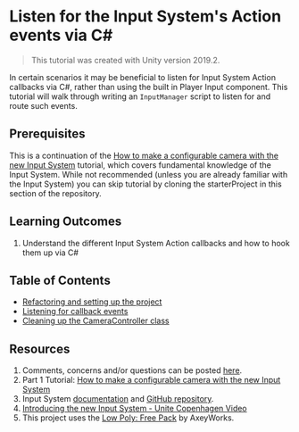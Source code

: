 # Listen for the Input System's Action events via C#
> This tutorial was created with Unity version 2019.2.

In certain scenarios it may be beneficial to listen for Input System Action callbacks via C#, rather than using the built in Player Input component. This tutorial will walk through writing an `InputManager` script to listen for and route such events. 

## Prerequisites
This is a continuation of the [How to make a configurable camera with the new Input System](../How-to-make-a-configurable-camera-with-the-new-Input-System) tutorial, which covers fundamental knowledge of the Input System. While not recommended (unless you are already familiar with the Input System) you can skip tutorial by cloning the starterProject in this section of the repository.

## Learning Outcomes

1. Understand the different Input System Action callbacks and how to hook them up via C# 

## Table of Contents
- [Refactoring and setting up the project](./articles/pt-1-refactoring-project.md)
- [Listening for callback events](./articles/pt-2-listening-for-callback-events.md)
- [Cleaning up the CameraController class](./articles/pt-3-cleaning-up-camera-controller.md)

## Resources
1. Comments, concerns and/or questions can be posted [here](https://github.com/Yecats/GameDevTutorials/issues/2).
2. Part 1 Tutorial: [How to make a configurable camera with the new Input System](../How-to-make-a-configurable-camera-with-the-new-Input-System)
2.	Input System [documentation](https://docs.unity3d.com/Packages/com.unity.inputsystem@1.0/manual/index.html) and [GitHub repository](https://github.com/Unity-Technologies/InputSystem).
3. [Introducing the new Input System - Unite Copenhagen Video](https://youtu.be/hw3Gk5PoZ6A)
1. This project uses the [Low Poly: Free Pack](https://www.assetstore.unity3d.com/en/#!/content/58821) by AxeyWorks.

